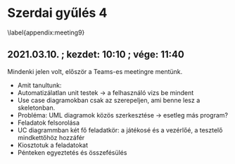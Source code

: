 # Szerdai gyűlés 4
\label{appendix:meeting9}

## 2021.03.10. ; kezdet: 10:10 ; vége: 11:40

Mindenki jelen volt, először a Teams-es meetingre mentünk.
 - Amit tanultunk:
  -  Automatizálatlan unit testek -> a felhasználó vizs be mindent
  -  Use case diagramokban csak az szerepeljen, ami benne lesz a skeletonban.
 - Probléma: UML diagramok közös szerkesztése -> esetleg más program?
 - Feladatok felsorolása
 - UC diagrammban két fő feladatkör: a játékosé és a vezérlőé, a tesztelő mindkettőhöz hozzáfér
 - Kiosztotuk a feladatokat
 - Pénteken egyeztetés és összefésülés